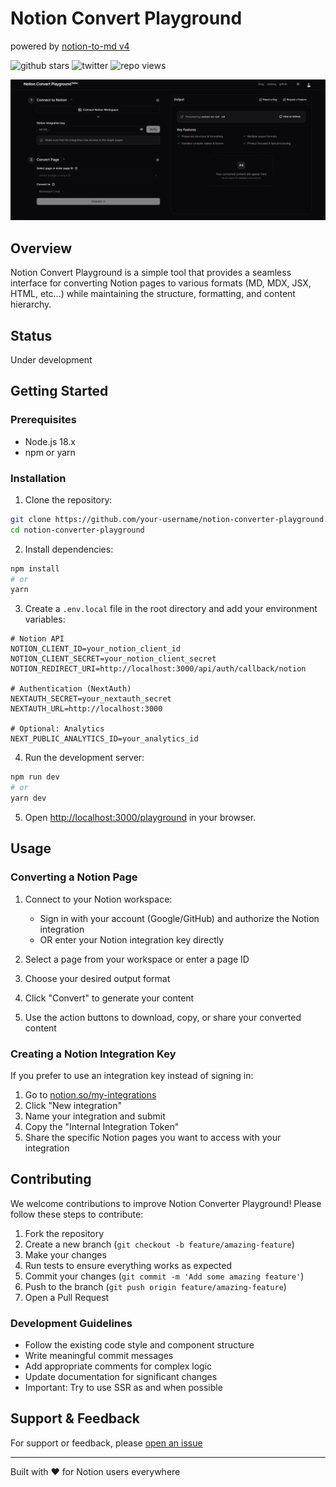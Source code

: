 # Notion Convert Playground

powered by [notion-to-md v4](https://github.com/souvikinator/notion-to-md/tree/v4.0.0-alpha)

<p align="left">
<img src="https://img.shields.io/github/stars/Notion-Convert/notion-convert-playground?style=flat" alt="github stars">
<img src="https://img.shields.io/twitter/follow/souvikinator?color=blue&logo=x&style=flat" alt="twitter" />
<img src="https://komarev.com/ghpvc/?username=notion-convert-playground&abbreviated=true&label=REPO+VIEWS" alt="repo views" />
</p>

<img src="./public/nc-playground.png" alt="Notion Convert Playground" width="600" />

## Overview

Notion Convert Playground is a simple tool that provides a seamless interface for converting Notion pages to various formats (MD, MDX, JSX, HTML, etc...) while maintaining the structure, formatting, and content hierarchy.

## Status

Under development


## Getting Started

### Prerequisites

- Node.js 18.x
- npm or yarn

### Installation

1. Clone the repository:

```bash
git clone https://github.com/your-username/notion-converter-playground.git
cd notion-converter-playground
```

2. Install dependencies:

```bash
npm install
# or
yarn
```

3. Create a `.env.local` file in the root directory and add your environment variables:

```
# Notion API
NOTION_CLIENT_ID=your_notion_client_id
NOTION_CLIENT_SECRET=your_notion_client_secret
NOTION_REDIRECT_URI=http://localhost:3000/api/auth/callback/notion

# Authentication (NextAuth)
NEXTAUTH_SECRET=your_nextauth_secret
NEXTAUTH_URL=http://localhost:3000

# Optional: Analytics
NEXT_PUBLIC_ANALYTICS_ID=your_analytics_id
```

4. Run the development server:

```bash
npm run dev
# or
yarn dev
```

5. Open [http://localhost:3000/playground](http://localhost:3000/playground) in your browser.

## Usage

### Converting a Notion Page

1. Connect to your Notion workspace:
   - Sign in with your account (Google/GitHub) and authorize the Notion integration
   - OR enter your Notion integration key directly

2. Select a page from your workspace or enter a page ID

3. Choose your desired output format

4. Click "Convert" to generate your content

5. Use the action buttons to download, copy, or share your converted content

### Creating a Notion Integration Key

If you prefer to use an integration key instead of signing in:

1. Go to [notion.so/my-integrations](https://www.notion.so/my-integrations)
2. Click "New integration"
3. Name your integration and submit
4. Copy the "Internal Integration Token"
5. Share the specific Notion pages you want to access with your integration

## Contributing

We welcome contributions to improve Notion Converter Playground! Please follow these steps to contribute:

1. Fork the repository
2. Create a new branch (`git checkout -b feature/amazing-feature`)
3. Make your changes
4. Run tests to ensure everything works as expected
5. Commit your changes (`git commit -m 'Add some amazing feature'`)
6. Push to the branch (`git push origin feature/amazing-feature`)
7. Open a Pull Request

### Development Guidelines

- Follow the existing code style and component structure
- Write meaningful commit messages
- Add appropriate comments for complex logic
- Update documentation for significant changes
- Important: Try to use SSR as and when possible

## Support & Feedback

For support or feedback, please [open an issue](https://github.com/notion-convert/notion-converter-playground/issues)

---

Built with ❤️ for Notion users everywhere
